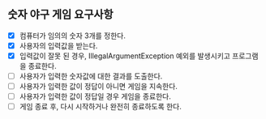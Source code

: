 ## 숫자 야구 게임 요구사항
- [x] 컴퓨터가 임의의 숫자 3개를 정한다.
- [x] 사용자의 입력값을 받는다.
- [x] 입력값이 잘못 된 경우, IllegalArgumentException 예외를 발생시키고 프로그램을 종료한다.
- [ ] 사용자가 입력한 숫자값에 대한 결과를 도출한다.
- [ ] 사용자가 입력한 값이 정답이 아니면 게임을 지속한다.
- [ ] 사용자가 입력한 값이 정답일 경우 게임을 종료한다.
- [ ] 게임 종료 후, 다시 시작하거나 완전히 종료하도록 한다.